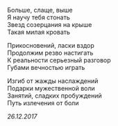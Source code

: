 Больше, слаще, выше  
Я научу тебя стонать  
Звезд созерцания на крыше  
Такая милая кровать  

Прикосновений, ласки вздор  
Продолжим резво настигать  
К реальности серьезный разговор  
Губами вечностью играть  

Изгиб от жажды наслаждений  
Подарки мужественной воли  
Занятий, сладких пробуждений  
Путь излечения от боли  

*26.12.2017*